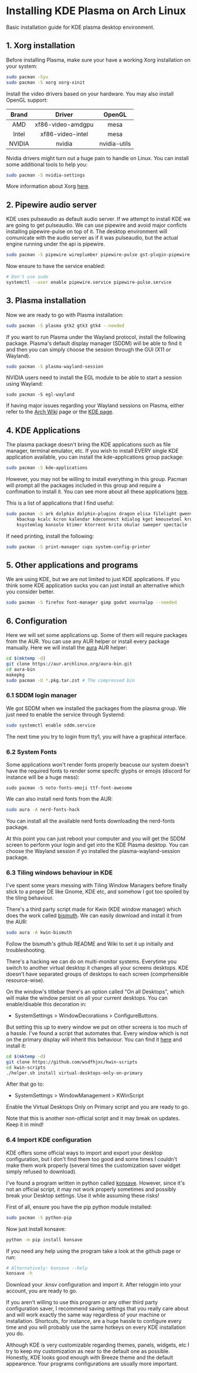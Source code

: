 # Installing KDE Plasma on Arch Linux

Basic installation guide for KDE plasma desktop environment.

## 1. Xorg installation

Before installing Plasma, make sure your have a working Xorg installation on your system:

```sh
sudo pacman -Syu
sudo pacman -S xorg xorg-xinit
```

Install the video drivers based on your hardware. You may also install OpenGL support:

|  Brand |       Driver      |    OpenGL    |
|:------:|:-----------------:|:------------:|
|   AMD  | xf86-video-amdgpu |     mesa     |
|  Intel |  xf86-video-intel |     mesa     |
| NVIDIA |       nvidia      | nvidia-utils |

Nvidia drivers might turn out a huge pain to handle on Linux. You can install some additional tools
to help you:

```sh
sudo pacman -S nvidia-settings
```

More information about Xorg [here](https://wiki.archlinux.org/title/Xorg).

## 2. Pipewire audio server

KDE uses pulseaudio as default audio server. If we attempt to install KDE we are going to get
pulseaudio. We can use pipewire and avoid major conficts installing pipewire-pulse on top of it.
The desktop environment will comunicate with the audio server as if it was pulseaudio, but the
actual engine running under the api is pipewire.

```sh
sudo pacman -S pipewire wireplumber pipewire-pulse gst-plugin-pipewire
```
Now ensure to have the service enabled:

```sh
# Don't use sudo
systemctl --user enable pipewire.service pipewire-pulse.service
```

## 3. Plasma installation

Now we are ready to go with Plasma installation:

```sh
sudo pacman -S plasma gtk2 gtk3 gtk4 --needed
```

If you want to run Plasma under the Wayland protocol, install the following package. Plasma's default display
manager (SDDM) will be able to find it and then you can simply choose the session through the GUI (X11 or
Wayland).

```sh
sudo pacman -S plasma-wayland-session
```

NVIDIA users need to install the EGL module to be able to start a session using Wayland:

```
sudo pacman -S egl-wayland
```

If having major issues regarding your Wayland sessions on Plasma, either refer to the
[Arch Wiki](https://wiki.archlinux.org/title/KDE#Plasma) page or the
[KDE page](https://community.kde.org/Plasma/Wayland/Nvidia).

## 4. KDE Applications

The plasma package doesn't bring the KDE applications such as file manager, terminal emulator, etc.
If you wish to install EVERY single KDE application available, you can install the kde-applications
group package:

```sh
sudo pacman -S kde-applications
```

However, you may not be willing to install everything in this group. Pacman will prompt all the
packages included in this group and require a confimation to install it. You can see more about
all these applications [here](https://archlinux.org/groups/x86_64/kde-applications).

This is a list of applications that I find useful:

```sh
sudo pacman -S ark dolphin dolphin-plugins dragon elisa filelight gwenview kalgebra kate \
    kbackup kcalc kcron kalendar kdeconnect kdialog kget kmousetool kruler \
    ksystemlog konsole ktimer ktorrent krita okular sweeper spectacle
```

If need printing, install the following:

```sh
sudo pacman -S print-manager cups system-config-printer
```

## 5. Other applications and programs

We are using KDE, but we are not limited to just KDE applications. If you think some KDE
application sucks you can just install an alternative which you consider better.

```sh
sudo pacman -S firefox font-manager gimp godot xournalpp --needed
```

## 6. Configuration

Here we will set some applications up. Some of them will require packages from the AUR. You can
use any AUR helper or install every package manually. Here we will install the
[aura](https://github.com/fosskers/aura) AUR helper:

```sh
cd $(mktemp -d)
git clone https://aur.archlinux.org/aura-bin.git
cd aura-bin
makepkg
sudo pacman -U *.pkg.tar.zst # The compressed bin
```

### 6.1 SDDM login manager
We got SDDM when we installed the packages from the plasma group. We just need to enable the
service through Systemd:

```sh
sudo systemctl enable sddm.service
```

The next time you try to login from tty1, you will have a graphical interface.


### 6.2 System Fonts

Some applications won't render fonts properly beacuse our system doesn't have the required fonts
to render some specifc glyphs or emojis (discord for instance will be a huge mess):

```
sudo pacman -S noto-fonts-emoji ttf-font-awesome
```

We can also install nerd fonts from the AUR:

```sh
sudo aura -A nerd-fonts-hack
```

You can install all the available nerd fonts downloading the nerd-fonts package.

At this point you can just reboot your computer and you will get the SDDM screen to perform
your login and get into the KDE Plasma desktop. You can choose the Wayland session if yo installed
the plasma-wayland-session package.

### 6.3 Tiling windows behaviour in KDE

I've spent some years messing with Tiling Window Managers before finally stick to a proper DE like
Gnome, KDE etc, and somehow I got too spoiled by the tiling behaviour.

There's a third party script made for Kwin (KDE window manager) which does the work called
[bismuth](https://github.com/Bismuth-Forge/bismuth). We can easily download and install it from
the AUR:

```sh
sudo aura -A kwin-bismuth
```

Follow the bismuth's github README and Wiki to set it up initially and troubleshooting.

There's a hacking we can do on multi-monitor systems. Everytime you switch to another virtual
desktop it changes all your screens desktops. KDE doesn't have separated groups of desktops
to each screen (comprhensible resource-wise).

On the window's titlebar there's an option called "On all Desktops", which will make the window
persist on all your current desktops. You can enable/disable this decoration in:
+ SystemSettings > WindowDecorations > ConfigureButtons.

But setting this up to every window we put on other screens is too much of a hassle. I've found
a script that automates that. Every window which is not on the primary display will inherit this
behaviour. You can find it [here](https://github.com/wsdfhjxc/kwin-scripts) and install it:

```sh
cd $(mktemp -d)
git clone https://github.com/wsdfhjxc/kwin-scripts
cd kwin-scripts
./helper.sh install virtual-desktops-only-on-primary
```

After that go to:
+ SystemSettings > WindowManagement > KWinScript

Enable the Virtual Desktops Only on Primary script and you are ready to go.

Note that this is another non-official script and it may break on updates. Keep it in mind!

### 6.4 Import KDE configuration

KDE offers some official ways to import and export your desktop configuration, but I don't find
them too good and some times I couldn't make them work properly (several times the customization
saver widget simply refused to download).

I've found a program written in python called [konsave](https://github.com/Prayag2/konsave). However,
since it's not an official script, it may not work properly sometimes and possibly break your Desktop
settings. Use it while assuming these risks!

First of all, ensure you have the pip python module installed:

```sh
sudo pacman -S python-pip
```

Now just install konsave:

```sh
python -m pip install konsave
```

If you need any help using the program take a look at the github page or run:

```sh
# Alternatively: konsave --help
konsave -h
```

Download your .knsv configuration and import it. After reloggin into your account, you are ready
to go.

If you aren't willing to use this program or any other third party configuration saver, I recommend
saving settings that you really care about and will work exactly the same way regardless of your
machine or installation. Shortcuts, for instance, are a huge hassle to configure every time and you
will probably use the same hotkeys on every KDE installation you do.

Although KDE is very customizable regarding themes, panels, widgets, etc I try to keep my customization
as near to the default one as possible. Honestly, KDE looks good enough with Breeze theme and the
default appearence. Your programs configurations are usually more important.


